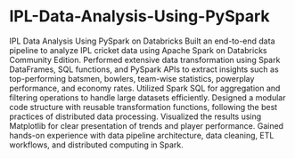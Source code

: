 # IPL-Data-Analysis-Using-PySpark
IPL Data Analysis Using PySpark on Databricks
Built an end-to-end data pipeline to analyze IPL cricket data using Apache Spark on Databricks Community Edition.
Performed extensive data transformation using Spark DataFrames, SQL functions, and PySpark APIs to extract insights such as top-performing batsmen, bowlers, team-wise statistics, powerplay performance, and economy rates.
Utilized Spark SQL for aggregation and filtering operations to handle large datasets efficiently.
Designed a modular code structure with reusable transformation functions, following the best practices of distributed data processing.
Visualized the results using Matplotlib for clear presentation of trends and player performance.
Gained hands-on experience with data pipeline architecture, data cleaning, ETL workflows, and distributed computing in Spark.
